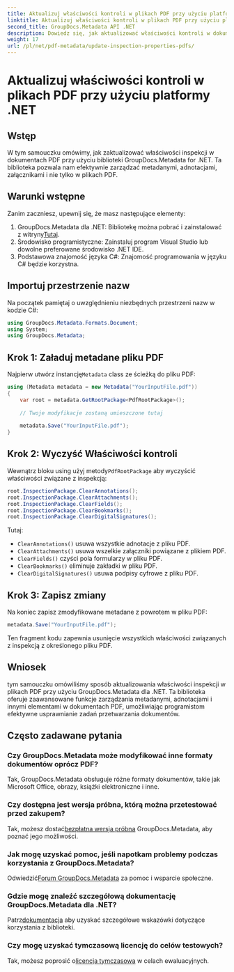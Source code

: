 ```yaml
---
title: Aktualizuj właściwości kontroli w plikach PDF przy użyciu platformy .NET
linktitle: Aktualizuj właściwości kontroli w plikach PDF przy użyciu platformy .NET
second_title: GroupDocs.Metadata API .NET
description: Dowiedz się, jak aktualizować właściwości kontroli w dokumentach PDF przy użyciu GroupDocs.Metadata dla .NET. Efektywnie zarządzaj metadanymi i adnotacjami za pomocą języka C#.
weight: 17
url: /pl/net/pdf-metadata/update-inspection-properties-pdfs/
---
```


# Aktualizuj właściwości kontroli w plikach PDF przy użyciu platformy .NET

## Wstęp
W tym samouczku omówimy, jak zaktualizować właściwości inspekcji w dokumentach PDF przy użyciu biblioteki GroupDocs.Metadata for .NET. Ta biblioteka pozwala nam efektywnie zarządzać metadanymi, adnotacjami, załącznikami i nie tylko w plikach PDF.
## Warunki wstępne
Zanim zaczniesz, upewnij się, że masz następujące elementy:
1.  GroupDocs.Metadata dla .NET: Bibliotekę można pobrać i zainstalować z witryny[Tutaj](https://releases.groupdocs.com/metadata/net/).
2. Środowisko programistyczne: Zainstaluj program Visual Studio lub dowolne preferowane środowisko .NET IDE.
3. Podstawowa znajomość języka C#: Znajomość programowania w języku C# będzie korzystna.

## Importuj przestrzenie nazw
Na początek pamiętaj o uwzględnieniu niezbędnych przestrzeni nazw w kodzie C#:
```csharp
using GroupDocs.Metadata.Formats.Document;
using System;
using GroupDocs.Metadata;
```
## Krok 1: Załaduj metadane pliku PDF
 Najpierw utwórz instancję`Metadata` class ze ścieżką do pliku PDF:
```csharp
using (Metadata metadata = new Metadata("YourInputFile.pdf"))
{
    var root = metadata.GetRootPackage<PdfRootPackage>();
    
    // Twoje modyfikacje zostaną umieszczone tutaj
    
    metadata.Save("YourInputFile.pdf");
}
```
## Krok 2: Wyczyść Właściwości kontroli
 Wewnątrz bloku using użyj metody`PdfRootPackage` aby wyczyścić właściwości związane z inspekcją:
```csharp
root.InspectionPackage.ClearAnnotations();
root.InspectionPackage.ClearAttachments();
root.InspectionPackage.ClearFields();
root.InspectionPackage.ClearBookmarks();
root.InspectionPackage.ClearDigitalSignatures();
```
Tutaj:
- `ClearAnnotations()` usuwa wszystkie adnotacje z pliku PDF.
- `ClearAttachments()` usuwa wszelkie załączniki powiązane z plikiem PDF.
- `ClearFields()` czyści pola formularzy w pliku PDF.
- `ClearBookmarks()` eliminuje zakładki w pliku PDF.
- `ClearDigitalSignatures()` usuwa podpisy cyfrowe z pliku PDF.
## Krok 3: Zapisz zmiany
Na koniec zapisz zmodyfikowane metadane z powrotem w pliku PDF:
```csharp
metadata.Save("YourInputFile.pdf");
```
Ten fragment kodu zapewnia usunięcie wszystkich właściwości związanych z inspekcją z określonego pliku PDF.

## Wniosek
tym samouczku omówiliśmy sposób aktualizowania właściwości inspekcji w plikach PDF przy użyciu GroupDocs.Metadata dla .NET. Ta biblioteka oferuje zaawansowane funkcje zarządzania metadanymi, adnotacjami i innymi elementami w dokumentach PDF, umożliwiając programistom efektywne usprawnianie zadań przetwarzania dokumentów.

## Często zadawane pytania
### Czy GroupDocs.Metadata może modyfikować inne formaty dokumentów oprócz PDF?
Tak, GroupDocs.Metadata obsługuje różne formaty dokumentów, takie jak Microsoft Office, obrazy, książki elektroniczne i inne.
### Czy dostępna jest wersja próbna, którą można przetestować przed zakupem?
 Tak, możesz dostać[bezpłatna wersja próbna](https://releases.groupdocs.com/) GroupDocs.Metadata, aby poznać jego możliwości.
### Jak mogę uzyskać pomoc, jeśli napotkam problemy podczas korzystania z GroupDocs.Metadata?
 Odwiedzić[Forum GroupDocs.Metadata](https://forum.groupdocs.com/c/metadata/14) za pomoc i wsparcie społeczne.
### Gdzie mogę znaleźć szczegółową dokumentację GroupDocs.Metadata dla .NET?
 Patrz[dokumentacja](https://tutorials.groupdocs.com/metadata/net/) aby uzyskać szczegółowe wskazówki dotyczące korzystania z biblioteki.
### Czy mogę uzyskać tymczasową licencję do celów testowych?
 Tak, możesz poprosić o[licencja tymczasowa](https://purchase.groupdocs.com/temporary-license/) w celach ewaluacyjnych.
